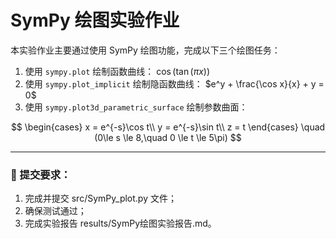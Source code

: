 # SymPy 绘图实验作业

本实验作业主要通过使用 SymPy 绘图功能，完成以下三个绘图任务：

1. 使用 `sympy.plot` 绘制函数曲线： $\cos(\tan(\pi x))$
2. 使用 `sympy.plot_implicit` 绘制隐函数曲线： $e^y + \frac{\cos x}{x} + y = 0$
3. 使用 `sympy.plot3d_parametric_surface` 绘制参数曲面：

$$
\begin{cases}
x = e^{-s}\cos t\\
y = e^{-s}\sin t\\
z = t
\end{cases}
\quad (0\le s \le 8,\quad 0 \le t \le 5\pi)
$$

---

### 📌 提交要求：
1. 完成并提交 src/SymPy_plot.py 文件；
2. 确保测试通过；
3. 完成实验报告 results/SymPy绘图实验报告.md。

